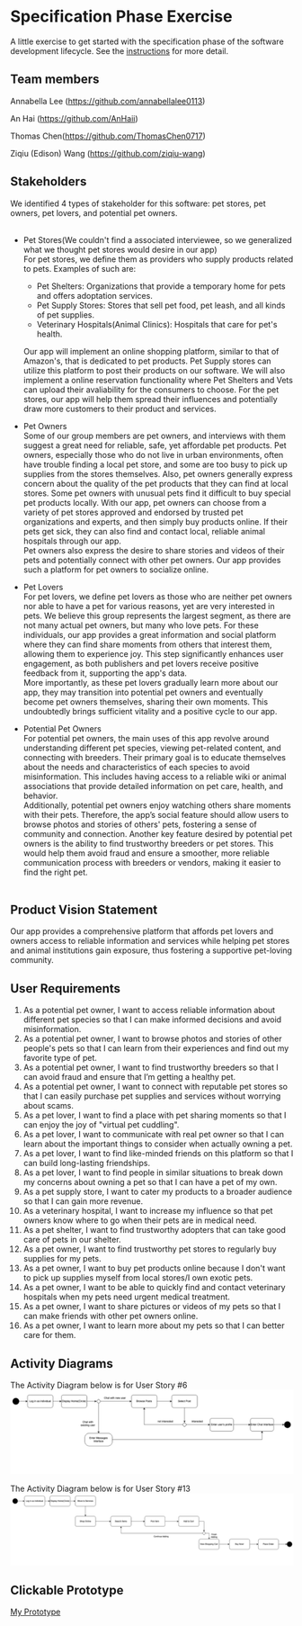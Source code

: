 # Specification Phase Exercise

A little exercise to get started with the specification phase of the software development lifecycle. See the [instructions](instructions.md) for more detail.

## Team members

Annabella Lee (https://github.com/annabellalee0113)

An Hai (https://github.com/AnHaii)

Thomas Chen(https://github.com/ThomasChen0717)

Ziqiu (Edison) Wang (https://github.com/ziqiu-wang)

## Stakeholders
We identified 4 types of stakeholder for this software: pet stores, pet owners, pet lovers, and potential pet owners.<br><br>
- Pet Stores(We couldn't find a associated interviewee, so we generalized what we thought pet stores would desire in our app)<br>
    For pet stores, we define them as providers who supply products related to pets. Examples of such are:
    - Pet Shelters: Organizations that provide a temporary home for pets and offers adoptation services. 
    - Pet Supply Stores: Stores that sell pet food, pet leash, and all kinds of pet supplies. 
    - Veterinary Hospitals(Animal Clinics): Hospitals that care for pet's health. 

    Our app will implement an online shopping platform, similar to that of Amazon's, that is dedicated to pet products. Pet Supply stores can utilize this platform to post their products on our software. We will also implement a online reservation functionality where Pet Shelters and Vets can upload their avaliability for the consumers to choose. 
    For the pet stores, our app will help them spread their influences and potentially draw more customers to their product and services.<br>
- Pet Owners<br>
    Some of our group members are pet owners, and interviews with them suggest a great need for reliable, safe, yet affordable pet products. Pet owners, especially those who do not live in urban environments, often have trouble finding a local pet store, and some are too busy to pick up supplies from the stores themselves. Also, pet owners generally express concern about the quality of the pet products that they can find at local stores. Some pet owners with unusual pets find it difficult to buy special pet products locally. With our app, pet owners can choose from a variety of pet stores approved and endorsed by trusted pet organizations and experts, and then simply buy products online. If their pets get sick, they can also find and contact local, reliable animal hospitals through our app.<br>
    Pet owners also express the desire to share stories and videos of their pets and potentially connect with other pet owners. Our app provides such a platform for pet owners to socialize online. 
    <br>
- Pet Lovers<br>
    For pet lovers, we define pet lovers as those who are neither pet owners nor able to have a pet for various reasons, yet are very interested in pets. We believe this group represents the largest segment, as there are not many actual pet owners, but many who love pets. For these individuals, our app provides a great information and social platform where they can find share moments from others that interest them, allowing them to experience joy. This step significantly enhances user engagement, as both publishers and pet lovers receive positive feedback from it, supporting the app's data.<br>
    More importantly, as these pet lovers gradually learn more about our app, they may transition into potential pet owners and eventually become pet owners themselves, sharing their own moments. This undoubtedly brings sufficient vitality and a positive cycle to our app.<br>
- Potential Pet Owners<br>
    For potential pet owners, the main uses of this app revolve around understanding different pet species, viewing pet-related content, and connecting with breeders. Their primary goal is to educate themselves about the needs and characteristics of each species to avoid misinformation. This includes having access to a reliable wiki or animal associations that provide detailed information on pet care, health, and behavior. <br>
    Additionally, potential pet owners enjoy watching others share moments with their pets. Therefore, the app’s social feature should allow users to browse photos and stories of others' pets, fostering a sense of community and connection. Another key feature desired by potential pet owners is the ability to find trustworthy breeders or pet stores. This would help them avoid fraud and ensure a smoother, more reliable communication process with breeders or vendors, making it easier to find the right pet.<br><br>


## Product Vision Statement

Our app provides a comprehensive platform that affords pet lovers and owners access to reliable information and services while helping pet stores and animal institutions gain exposure, thus fostering a supportive pet-loving community.

## User Requirements

1. As a potential pet owner, I want to access reliable information about different pet species so that I can make informed decisions and avoid misinformation.<br>
2. As a potential pet owner, I want to browse photos and stories of other people's pets so that I can learn from their experiences and find out my favorite type of pet.<br>
3. As a potential pet owner, I want to find trustworthy breeders so that I can avoid fraud and ensure that I’m getting a healthy pet.<br>
4. As a potential pet owner, I want to connect with reputable pet stores so that I can easily purchase pet supplies and services without worrying about scams.<br>
5. As a pet lover, I want to find a place with pet sharing moments so that I can enjoy the joy of "virtual pet cuddling".<br>
6. As a pet lover, I want to communicate with real pet owner so that I can learn about the important things to consider when actually owning a pet.<br>
7. As a pet lover, I want to find like-minded friends on this platform so that I can build long-lasting friendships.<br>
8. As a pet lover, I want to find people in similar situations to break down my concerns about owning a pet so that I can have a pet of my own.<br>
9. As a pet supply store, I want to cater my products to a broader audience so that I can gain more revenue. <br>
10. As a veterinary hospital, I want to increase my influence so that pet owners know where to go when their pets are in medical need. <br>
11. As a pet shelter, I want to find trustworthy adopters that can take good care of pets in our shelter. <br>
12. As a pet owner, I want to find trustworthy pet stores to regularly buy supplies for my pets.<br>
13. As a pet owner, I want to buy pet products online because I don't want to pick up supplies myself from local stores/I own exotic pets.<br>
14. As a pet owner, I want to be able to quickly find and contact veterinary hospitals when my pets need urgent medical treatment.<br>
15. As a pet owner, I want to share pictures or videos of my pets so that I can make friends with other pet owners online.<br>
16. As a pet owner, I want to learn more about my pets so that I can better care for them.<br>

## Activity Diagrams
The Activity Diagram below is for User Story #6
![User Story #6](./images/Activity_Diagram_US_6.jpg)

The Activity Diagram below is for User Story #13
![User Story #13](./images/Activity_Diagram_US_13.jpg)
## Clickable Prototype

[My Prototype](https://www.figma.com/proto/zqba1RR7MOGZDQFMqkyPon/this.team?node-id=2-16&node-type=frame&t=I1QkEKXmTXmmvIQt-1&scaling=scale-down&content-scaling=fixed&page-id=0%3A1&starting-point-node-id=2%3A16)
